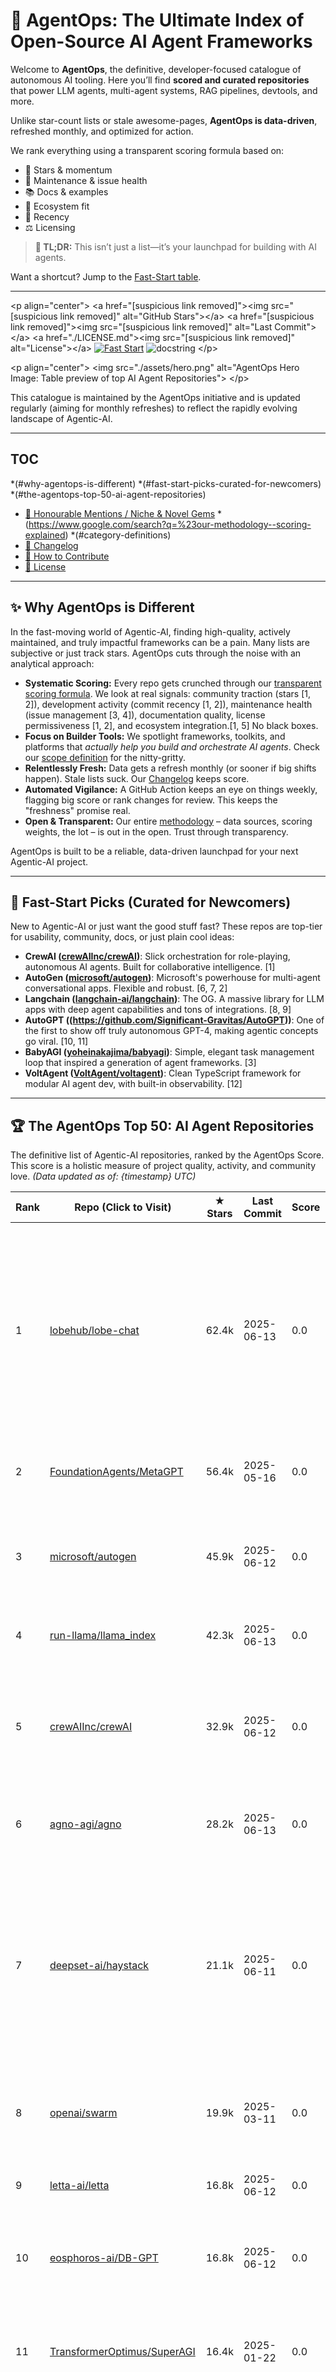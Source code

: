 # 🤖 AgentOps: The Ultimate Index of Open-Source AI Agent Frameworks

Welcome to **AgentOps**, the definitive, developer-focused catalogue of autonomous AI tooling.
Here you’ll find **scored and curated repositories** that power LLM agents, multi-agent systems, RAG pipelines, devtools, and more.

Unlike star-count lists or stale awesome-pages, **AgentOps is data-driven**, refreshed monthly, and optimized for action.

We rank everything using a transparent scoring formula based on:

  * 🌟 Stars & momentum
  * 🔧 Maintenance & issue health
  * 📚 Docs & examples
  * 🧠 Ecosystem fit
  * 📅 Recency
  * ⚖️ Licensing

> **🎯 TL;DR:** This isn’t just a list—it’s your launchpad for building with AI agents.

Want a shortcut? Jump to the [Fast-Start table](FAST_START.md).

-----

\<p align="center"\>
\<a href="[suspicious link removed]"\>\<img src="[suspicious link removed]" alt="GitHub Stars"\>\</a\>
\<a href="[suspicious link removed]"\>\<img src="[suspicious link removed]" alt="Last Commit"\>\</a\>
\<a href="./LICENSE.md"\>\<img src="[suspicious link removed]" alt="License"\>\</a\>
<a href="./FAST_START.md"><img src="https://img.shields.io/badge/Fast_Start-Table-blue" alt="Fast Start"></a>
![docstring](https://img.shields.io/badge/docstrings-100%25-brightgreen)
\</p\>

\<p align="center"\>
\<img src="./assets/hero.png" alt="AgentOps Hero Image: Table preview of top AI Agent Repositories"\>
\</p\>

This catalogue is maintained by the AgentOps initiative and is updated regularly (aiming for monthly refreshes) to reflect the rapidly evolving landscape of Agentic-AI.

-----

## TOC

\*(\#why-agentops-is-different)
\*(\#fast-start-picks-curated-for-newcomers)
\*(\#the-agentops-top-50-ai-agent-repositories)

  * [💎 Honourable Mentions / Niche & Novel Gems](https://www.google.com/search?q=%23honourable-mentions--niche--novel-gems)
    \*(https://www.google.com/search?q=%23our-methodology--scoring-explained)
    \*(\#category-definitions)
  * [🔄 Changelog](https://www.google.com/search?q=%23changelog)
  * [🤝 How to Contribute](https://www.google.com/search?q=%23how-to-contribute)
  * [📜 License](https://www.google.com/search?q=%23license)

-----

## ✨ Why AgentOps is Different

In the fast-moving world of Agentic-AI, finding high-quality, actively maintained, and truly impactful frameworks can be a pain. Many lists are subjective or just track stars. AgentOps cuts through the noise with an analytical approach:

  * **Systematic Scoring:** Every repo gets crunched through our [transparent scoring formula](https://www.google.com/search?q=%23our-methodology--scoring-explained). We look at real signals: community traction (stars [1, 2]), development activity (commit recency [1, 2]), maintenance health (issue management [3, 4]), documentation quality, license permissiveness [1, 2], and ecosystem integration.[1, 5] No black boxes.
  * **Focus on Builder Tools:** We spotlight frameworks, toolkits, and platforms that *actually help you build and orchestrate AI agents*. Check our [scope definition](https://www.google.com/search?q=./docs/methodology.md) for the nitty-gritty.
  * **Relentlessly Fresh:** Data gets a refresh monthly (or sooner if big shifts happen). Stale lists suck. Our [Changelog](https://www.google.com/search?q=./CHANGELOG.md) keeps score.
  * **Automated Vigilance:** A GitHub Action keeps an eye on things weekly, flagging big score or rank changes for review. This keeps the "freshness" promise real.
  * **Open & Transparent:** Our entire [methodology](https://www.google.com/search?q=./docs/methodology.md) – data sources, scoring weights, the lot – is out in the open. Trust through transparency.

AgentOps is built to be a reliable, data-driven launchpad for your next Agentic-AI project.

-----

## 🚀 Fast-Start Picks (Curated for Newcomers)

New to Agentic-AI or just want the good stuff fast? These repos are top-tier for usability, community, docs, or just plain cool ideas:

  * **CrewAI ([crewAIInc/crewAI](https://github.com/crewAIInc/crewAI))**: Slick orchestration for role-playing, autonomous AI agents. Built for collaborative intelligence. [1]
  * **AutoGen ([microsoft/autogen](https://github.com/microsoft/autogen))**: Microsoft's powerhouse for multi-agent conversational apps. Flexible and robust. [6, 7, 2]
  * **Langchain ([langchain-ai/langchain](https://github.com/langchain-ai/langchain))**: The OG. A massive library for LLM apps with deep agent capabilities and tons of integrations. [8, 9]
  * **AutoGPT ((https://github.com/Significant-Gravitas/AutoGPT))**: One of the first to show off truly autonomous GPT-4, making agentic concepts go viral. [10, 11]
  * **BabyAGI ([yoheinakajima/babyagi](https://github.com/yoheinakajima/babyagi))**: Simple, elegant task management loop that inspired a generation of agent frameworks. [3]
  * **VoltAgent ([VoltAgent/voltagent](https://github.com/VoltAgent/voltagent))**: Clean TypeScript framework for modular AI agent dev, with built-in observability. [12]

-----

## 🏆 The AgentOps Top 50: AI Agent Repositories

The definitive list of Agentic-AI repositories, ranked by the AgentOps Score. This score is a holistic measure of project quality, activity, and community love.
*(Data updated as of: {timestamp} UTC)*

<!-- TOP50:START -->
| Rank | Repo (Click to Visit) | ★ Stars | Last Commit | Score | Category | One-Liner |
|------|-----------------------|---------|-------------|-------|----------|-----------|
| 1 | [lobehub/lobe-chat](https://github.com/lobehub/lobe-chat) | 62.4k | 2025-06-13 | 0.0 | RAG-centric | 🤯 Lobe Chat - an open-source, modern-design AI chat framework. Supports Multi AI Providers( OpenAI / Claude 4 / Gemini / Ollama / DeepSeek / Qwen), Knowledge Base (file upload / knowledge management / RAG ), Multi-Modals (Plugins/Artifacts) and Thinking. One-click FREE deployment of your private ChatGPT/ Claude / DeepSeek application. |
| 2 | [FoundationAgents/MetaGPT](https://github.com/FoundationAgents/MetaGPT) | 56.4k | 2025-05-16 | 0.0 | Multi-Agent Coordination | 🌟 The Multi-Agent Framework: First AI Software Company, Towards Natural Language Programming |
| 3 | [microsoft/autogen](https://github.com/microsoft/autogen) | 45.9k | 2025-06-12 | 0.0 | General-purpose | A programming framework for agentic AI 🤖 PyPi: autogen-agentchat Discord: https://aka.ms/autogen-discord Office Hour: https://aka.ms/autogen-officehour |
| 4 | [run-llama/llama_index](https://github.com/run-llama/llama_index) | 42.3k | 2025-06-13 | 0.0 | General-purpose | LlamaIndex is the leading framework for building LLM-powered agents over your data. |
| 5 | [crewAIInc/crewAI](https://github.com/crewAIInc/crewAI) | 32.9k | 2025-06-12 | 0.0 | Multi-Agent Coordination | Framework for orchestrating role-playing, autonomous AI agents. By fostering collaborative intelligence, CrewAI empowers agents to work together seamlessly, tackling complex tasks. |
| 6 | [agno-agi/agno](https://github.com/agno-agi/agno) | 28.2k | 2025-06-13 | 0.0 | Multi-Agent Coordination | Full-stack framework for building Multi-Agent Systems with memory, knowledge and reasoning. |
| 7 | [deepset-ai/haystack](https://github.com/deepset-ai/haystack) | 21.1k | 2025-06-11 | 0.0 | RAG-centric | AI orchestration framework to build customizable, production-ready LLM applications. Connect components (models, vector DBs, file converters) to pipelines or agents that can interact with your data. With advanced retrieval methods, it's best suited for building RAG, question answering, semantic search or conversational agent chatbots. |
| 8 | [openai/swarm](https://github.com/openai/swarm) | 19.9k | 2025-03-11 | 0.0 | Multi-Agent Coordination | Educational framework exploring ergonomic, lightweight multi-agent orchestration. Managed by OpenAI Solution team. |
| 9 | [letta-ai/letta](https://github.com/letta-ai/letta) | 16.8k | 2025-06-12 | 0.0 | General-purpose | Letta (formerly MemGPT) is the stateful agents framework with memory, reasoning, and context management. |
| 10 | [eosphoros-ai/DB-GPT](https://github.com/eosphoros-ai/DB-GPT) | 16.8k | 2025-06-12 | 0.0 | General-purpose | AI Native Data App Development framework with AWEL(Agentic Workflow Expression Language) and Agents |
| 11 | [TransformerOptimus/SuperAGI](https://github.com/TransformerOptimus/SuperAGI) | 16.4k | 2025-01-22 | 0.0 | RAG-centric | <⚡️> SuperAGI - A dev-first open source autonomous AI agent framework. Enabling developers to build, manage & run useful autonomous agents quickly and reliably. |
| 12 | [raga-ai-hub/RagaAI-Catalyst](https://github.com/raga-ai-hub/RagaAI-Catalyst) | 16.2k | 2025-06-10 | 0.0 | RAG-centric | Python SDK for Agent AI Observability, Monitoring and Evaluation Framework. Includes features like agent, llm and tools tracing, debugging multi-agentic system, self-hosted dashboard and advanced analytics with timeline and execution graph view  |
| 13 | [elizaOS/eliza](https://github.com/elizaOS/eliza) | 16.1k | 2025-06-13 | 0.0 | General-purpose | Autonomous agents for everyone |
| 14 | [mastra-ai/mastra](https://github.com/mastra-ai/mastra) | 14.2k | 2025-06-13 | 0.0 | RAG-centric | The TypeScript AI agent framework. ⚡ Assistants, RAG, observability. Supports any LLM: GPT-4, Claude, Gemini, Llama. |
| 15 | [bytedance/deer-flow](https://github.com/bytedance/deer-flow) | 13.4k | 2025-06-12 | 0.0 | DevTools | DeerFlow is a community-driven Deep Research framework, combining language models with tools like web search, crawling, and Python execution, while contributing back to the open-source community. |
| 16 | [camel-ai/camel](https://github.com/camel-ai/camel) | 12.9k | 2025-06-13 | 0.0 | Multi-Agent Coordination | 🐫 CAMEL: The first and the best multi-agent framework. Finding the Scaling Law of Agents. https://www.camel-ai.org |
| 17 | [openai/openai-agents-python](https://github.com/openai/openai-agents-python) | 11.4k | 2025-06-12 | 0.0 | Multi-Agent Coordination | A lightweight, powerful framework for multi-agent workflows |
| 18 | [pydantic/pydantic-ai](https://github.com/pydantic/pydantic-ai) | 10.2k | 2025-06-13 | 0.0 | General-purpose | Agent Framework / shim to use Pydantic with LLMs |
| 19 | [frdel/agent-zero](https://github.com/frdel/agent-zero) | 9.8k | 2025-06-13 | 0.0 | General-purpose | Agent Zero AI framework |
| 20 | [QwenLM/Qwen-Agent](https://github.com/QwenLM/Qwen-Agent) | 9.5k | 2025-05-29 | 0.0 | RAG-centric | Agent framework and applications built upon Qwen>=3.0, featuring Function Calling, MCP, Code Interpreter, RAG, Chrome extension, etc. |
| 21 | [Upsonic/Upsonic](https://github.com/Upsonic/Upsonic) | 7.5k | 2025-06-06 | 0.0 | General-purpose | The most reliable AI agent framework that supports MCP. |
| 22 | [OpenRLHF/OpenRLHF](https://github.com/OpenRLHF/OpenRLHF) | 7.1k | 2025-06-12 | 0.0 | General-purpose | An Easy-to-use, Scalable and High-performance RLHF Framework based on Ray (PPO & GRPO & REINFORCE++ & vLLM & Ray & Dynamic Sampling & Async Agent RL) |
| 23 | [firerpa/lamda](https://github.com/firerpa/lamda) | 7.0k | 2025-06-08 | 0.0 | General-purpose |  The most powerful Android RPA agent framework, next generation of mobile automation robots. |
| 24 | [SerpentAI/SerpentAI](https://github.com/SerpentAI/SerpentAI) | 6.9k | 2022-11-07 | 0.0 | General-purpose | Game Agent Framework. Helping you create AIs / Bots that learn to play any game you own! |
| 25 | [crestalnetwork/intentkit](https://github.com/crestalnetwork/intentkit) | 6.4k | 2025-06-13 | 0.0 | General-purpose | An open and fair framework for everyone to build AI agents equipped with powerful skills. Launch your agent, improve the world, your wallet, or both! |
| 26 | [InternLM/MindSearch](https://github.com/InternLM/MindSearch) | 6.4k | 2025-01-08 | 0.0 | Multi-Agent Coordination | 🔍 An LLM-based Multi-agent Framework of Web Search Engine (like Perplexity.ai Pro and SearchGPT) |
| 27 | [livekit/agents](https://github.com/livekit/agents) | 6.3k | 2025-06-13 | 0.0 | General-purpose | A powerful framework for building realtime voice AI agents 🤖🎙️📹  |
| 28 | [TEN-framework/ten-framework](https://github.com/TEN-framework/ten-framework) | 6.2k | 2025-06-13 | 0.0 | General-purpose | Open-source framework for all AI agents. |
| 29 | [lavague-ai/LaVague](https://github.com/lavague-ai/LaVague) | 6.1k | 2025-01-21 | 0.0 | General-purpose | Large Action Model framework to develop AI Web Agents |
| 30 | [awslabs/agent-squad](https://github.com/awslabs/agent-squad) | 6.0k | 2025-06-06 | 0.0 | General-purpose | Flexible and powerful framework for managing multiple AI agents and handling complex conversations |
| 31 | [TencentQQGYLab/AppAgent](https://github.com/TencentQQGYLab/AppAgent) | 5.9k | 2025-03-19 | 0.0 | General-purpose | AppAgent: Multimodal Agents as Smartphone Users, an LLM-based multimodal agent framework designed to operate smartphone apps. |
| 32 | [microsoft/TaskWeaver](https://github.com/microsoft/TaskWeaver) | 5.8k | 2025-05-19 | 0.0 | General-purpose | A code-first agent framework for seamlessly planning and executing data analytics tasks.  |
| 33 | [aiwaves-cn/agents](https://github.com/aiwaves-cn/agents) | 5.6k | 2024-09-26 | 0.0 | General-purpose | An Open-source Framework for Data-centric, Self-evolving Autonomous Language Agents |
| 34 | [simular-ai/Agent-S](https://github.com/simular-ai/Agent-S) | 5.4k | 2025-06-10 | 0.0 | General-purpose | Agent S: an open agentic framework that uses computers like a human |
| 35 | [The-Pocket/PocketFlow](https://github.com/The-Pocket/PocketFlow) | 5.4k | 2025-06-06 | 0.0 | General-purpose | Pocket Flow: 100-line LLM framework. Let Agents build Agents! |
| 36 | [tensortrade-org/tensortrade](https://github.com/tensortrade-org/tensortrade) | 5.2k | 2024-06-09 | 0.0 | General-purpose | An open source reinforcement learning framework for training, evaluating, and deploying robust trading agents. |
| 37 | [superduper-io/superduper](https://github.com/superduper-io/superduper) | 5.1k | 2025-06-12 | 0.0 | General-purpose | Superduper: End-to-end framework for building custom AI applications and agents. |
| 38 | [PySpur-Dev/pyspur](https://github.com/PySpur-Dev/pyspur) | 5.1k | 2025-05-12 | 0.0 | General-purpose | A visual playground for agentic workflows: Iterate over your agents 10x faster |
| 39 | [kyegomez/swarms](https://github.com/kyegomez/swarms) | 4.9k | 2025-06-12 | 0.0 | Multi-Agent Coordination | The Enterprise-Grade Production-Ready Multi-Agent Orchestration Framework. Website: https://swarms.ai |
| 40 | [coleam00/Archon](https://github.com/coleam00/Archon) | 4.9k | 2025-06-10 | 0.0 | General-purpose | Archon is an AI agent that is able to create other AI agents using an advanced agentic coding workflow and framework knowledge base to unlock a new frontier of automated agents. |
| 41 | [MervinPraison/PraisonAI](https://github.com/MervinPraison/PraisonAI) | 4.8k | 2025-06-12 | 0.0 | Multi-Agent Coordination | PraisonAI is a production-ready Multi AI Agents framework, designed to create AI Agents to automate and solve problems ranging from simple tasks to complex challenges. It provides a low-code solution to streamline the building and management of multi-agent LLM systems, emphasising simplicity, customisation, and effective human-agent collaboration. |
| 42 | [HKUDS/AutoAgent](https://github.com/HKUDS/AutoAgent) | 4.7k | 2025-06-06 | 0.0 | General-purpose | "AutoAgent: Fully-Automated and Zero-Code LLM Agent Framework" |
| 43 | [OpenBMB/AgentVerse](https://github.com/OpenBMB/AgentVerse) | 4.6k | 2024-09-09 | 0.0 | General-purpose | 🤖 AgentVerse 🪐 is designed to facilitate the deployment of multiple LLM-based agents in various applications, which primarily provides two frameworks: task-solving and simulation |
| 44 | [AgentOps-AI/agentops](https://github.com/AgentOps-AI/agentops) | 4.5k | 2025-06-13 | 0.0 | Multi-Agent Coordination | Python SDK for AI agent monitoring, LLM cost tracking, benchmarking, and more. Integrates with most LLMs and agent frameworks including OpenAI Agents SDK, CrewAI, Langchain, Autogen, AG2, and CamelAI |
| 45 | [humanlayer/12-factor-agents](https://github.com/humanlayer/12-factor-agents) | 4.3k | 2025-06-12 | 0.0 | General-purpose | What are the principles we can use to build LLM-powered software that is actually good enough to put in the hands of production customers? |
| 46 | [truefoundry/cognita](https://github.com/truefoundry/cognita) | 4.1k | 2025-02-21 | 0.0 | RAG-centric | RAG (Retrieval Augmented Generation) Framework for building modular, open source applications for production by TrueFoundry  |
| 47 | [alibaba/spring-ai-alibaba](https://github.com/alibaba/spring-ai-alibaba) | 4.1k | 2025-06-13 | 0.0 | General-purpose | Agentic AI Framework for Java Developers |
| 48 | [TauricResearch/TradingAgents](https://github.com/TauricResearch/TradingAgents) | 3.8k | 2025-06-12 | 0.0 | Multi-Agent Coordination | TradingAgents: Multi-Agents LLM Financial Trading Framework |
| 49 | [VRSEN/agency-swarm](https://github.com/VRSEN/agency-swarm) | 3.7k | 2025-06-11 | 0.0 | General-purpose | Reliable agent framework built on top of OpenAI Assistants API. (Responses API soon) |
| 50 | [SylphAI-Inc/AdalFlow](https://github.com/SylphAI-Inc/AdalFlow) | 3.3k | 2025-03-26 | 0.0 | General-purpose | AdalFlow: The library to build & auto-optimize LLM applications. |
<!-- TOP50:END -->

*➡️ Dig into how these scores are cooked up in our [Methodology section](https://www.google.com/search?q=%23our-methodology--scoring-explained) and the [full recipe in /docs/methodology.md](https://www.google.com/search?q=./docs/methodology.md).*

-----

## 💎 Honourable Mentions / Niche & Novel Gems

Beyond the top-ranked, these projects are cooking up unique ideas, serving specific niches, or pushing experimental boundaries in Agentic-AI:

  * **[daydreamsai/daydreams](https://github.com/daydreamsai/daydreams)**: 🎯 TypeScript framework for generative agents that live on-chain. AI meets web3. [17, 18]
  * **[fetchai/agents-aea](https://github.com/fetchai/agents-aea) & [valory-xyz/open-aea](https://github.com/valory-xyz/open-aea)**: 🎯 Dedicated frameworks for Autonomous Economic Agents (AEAs) in decentralized systems. [17, 19, 20]
  * **([https://github.com/ReversecLabs/damn-vulnerable-llm-agent](https://github.com/ReversecLabs/damn-vulnerable-llm-agent))**: 🛠️ Learn to break (and fix) ReAct agents. Essential for security-conscious devs. [21]
  * **(https://github.com/video-db/Director)**: 🎯 AI agent framework for serious video magic: search, edit, compile, generate. [17, 22]
  * **[msoedov/agentic\_security](https://github.com/msoedov/agentic_security)**: 🛠️ Open-source vulnerability scanner for Agent Workflows and LLMs. Stay safe out there. [23]

-----

\<details\>
\<summary\>🔬 Our Methodology & Scoring Explained (Click to Expand)\</summary\>

AgentOps believes in full transparency. Here’s the lowdown on how we find, vet, and score repositories.

The core AgentOps Scoring Formula:
`Score = 0.35*log2(stars+1) + 0.20*recency_factor + 0.15*issue_health + 0.15*doc_completeness + 0.10*license_freedom + 0.05*ecosystem_integration`\<sup\>†\</sup\>

\<sup\>†\</sup\> *Weights are reviewed and potentially tuned quarterly. Full math and reasoning in [`/docs/methodology.md`](https://www.google.com/search?q=./docs/methodology.md).*

**Quick Look at Components:**

  * **Seed Discovery:** GitHub searches (e.g., `"agent framework"`, `"LLM agent"`), topic filters (e.g., `topic:agent` [17]), and crawling curated lists [24, 25, 7] to cast a wide net.
  * **Metadata Harvest:** Pulling key data: stars, forks, open/closed issues, commit dates, language, license, README snippets. (Examples: [13, 1, 12, 26, 23, 2, 10, 8, 3, 14, 15, 16, 19, 22, 27, 28] and many others as detailed in `docs/methodology.md`)
  * **Quality & Activity Scoring:** The formula balances community buzz, dev activity, maintenance, docs, license, and how well it plays with others.
  * **De-duplication & Categorisation:** Forks usually get skipped unless they’re their own thing now. Repos get bucketed by their main gig.

For the full, unabridged version, see **[./docs/methodology.md](https://www.google.com/search?q=./docs/methodology.md)**.

\</details\>

-----

## 🏷️ Category Definitions

Quick guide to our categories (and the icons you'll see in the table):

  * 🌐 **General-purpose:** Flexible frameworks for all sorts of agentic tasks (e.g., Langchain [8]).
  * 🤖 **Multi-Agent Coordination:** For orchestrating teams of collaborating agents (e.g., CrewAI [1]).
  * 📚 **RAG-centric:** Focused on agents that are wizards at Retrieval-Augmented Generation (e.g., AutoAgent's Agentic-RAG [29]).
  * 🎯 **Domain-Specific:** Tools built for specific industries or tasks (e.g., `video-db/Director` [22]).
  * 🛠️ **DevTools:** Libraries and platforms to help you build, test, deploy, or secure agents (e.g., `msoedov/agentic_security` [23]).
  * 🧪 **Experimental:** Bleeding-edge, research-heavy, or early-stage projects (e.g., BabyAGI [3]).

-----

## 🔄 Changelog

This isn't a static list. It's alive\! See [CHANGELOG.md](https://www.google.com/search?q=./CHANGELOG.md) for all the adds, drops, and major rank shuffles.

-----

## 🔧 Usage

Run the indexer to fetch fresh repo data:

```bash
python3 scripts/agentops.py --min-stars 50 --iterations 1 --output data
```

Generated tables live in the `data/` directory.

-----

## 🤝 How to Contribute

AgentOps aims to be *the* spot for Agentic-AI frameworks. Your brainpower and suggestions are gold.

Check out **(./CONTRIBUTING.md)** for how to:

  * Nominate new repositories.
  * Flag outdated info or errors.
  * Suggest tweaks to scoring or categories.
  * Understand what makes a repo eligible.

Let's build the best damn agent list together\!

-----

## 📜 License

The content of AgentOps (this `README.md`, files in `/docs/`, etc.) is licensed under([https://creativecommons.org/licenses/by-sa/4.0/](https://creativecommons.org/licenses/by-sa/4.0/)).

Any scripts or code for analysis and generation (e.g., in `/scripts`, if we add 'em) are licensed under([https://opensource.org/licenses/MIT](https://opensource.org/licenses/MIT)).


![Last Sync](badges/last_sync.svg) ![Top Repo](badges/top_repo.svg)